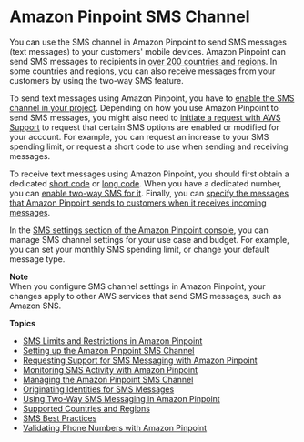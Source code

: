 # Amazon Pinpoint SMS Channel<a name="channels-sms"></a>

You can use the SMS channel in Amazon Pinpoint to send SMS messages \(text messages\) to your customers' mobile devices\. Amazon Pinpoint can send SMS messages to recipients in [over 200 countries and regions](channels-sms-countries.md)\. In some countries and regions, you can also receive messages from your customers by using the two\-way SMS feature\.

To send text messages using Amazon Pinpoint, you have to [enable the SMS channel in your project](channels-sms-setup.md)\. Depending on how you use Amazon Pinpoint to send SMS messages, you might also need to [initiate a request with AWS Support](channels-sms-awssupport.md) to request that certain SMS options are enabled or modified for your account\. For example, you can request an increase to your SMS spending limit, or request a short code to use when sending and receiving messages\.

To receive text messages using Amazon Pinpoint, you should first obtain a dedicated [short code](channels-sms-awssupport-short-code.md) or [long code](channels-sms-awssupport-long-code.md)\. When you have a dedicated number, you can [enable two\-way SMS for it](channels-sms-two-way.md)\. Finally, you can [specify the messages that Amazon Pinpoint sends to customers when it receives incoming messages](settings-sms.md)\. 

In the [SMS settings section of the Amazon Pinpoint console](settings-sms.md), you can manage SMS channel settings for your use case and budget\. For example, you can set your monthly SMS spending limit, or change your default message type\.

**Note**  
When you configure SMS channel settings in Amazon Pinpoint, your changes apply to other AWS services that send SMS messages, such as Amazon SNS\.

**Topics**
+ [SMS Limits and Restrictions in Amazon Pinpoint](channels-sms-limitations.md)
+ [Setting up the Amazon Pinpoint SMS Channel](channels-sms-setup.md)
+ [Requesting Support for SMS Messaging with Amazon Pinpoint](channels-sms-awssupport.md)
+ [Monitoring SMS Activity with Amazon Pinpoint](channels-sms-monitor.md)
+ [Managing the Amazon Pinpoint SMS Channel](channels-sms-manage.md)
+ [Originating Identities for SMS Messages](channels-sms-originating-identities.md)
+ [Using Two\-Way SMS Messaging in Amazon Pinpoint](channels-sms-two-way.md)
+ [Supported Countries and Regions](channels-sms-countries.md)
+ [SMS Best Practices](channels-sms-best-practices.md)
+ [Validating Phone Numbers with Amazon Pinpoint](channels-sms-verify.md)